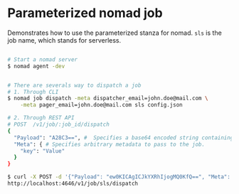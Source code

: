 # Parameterized nomad job

Demonstrates how to use the parameterized stanza for nomad.
`sls` is the job name, which stands for serverless.

```bash

# Start a nomad server
$ nomad agent -dev


# There are severals way to dispatch a job
# 1. Through CLI
$ nomad job dispatch -meta dispatcher_email=john.doe@mail.com \
    -meta pager_email=john.doe@mail.com sls config.json

# 2. Through REST API
# POST	/v1/job/:job_id/dispatch
{
  "Payload": "A28C3==", #  Specifies a base64 encoded string containing the payload. This is limited to 15 KB.
  "Meta": { # Specifies arbitrary metadata to pass to the job.
    "key": "Value"
  }
}

$ curl -X POST -d '{"Payload": "ew0KICAgICJkYXRhIjogMQ0KfQ==", "Meta": {"dispatcher_email": "hello@mail.com"}}' \
http://localhost:4646/v1/job/sls/dispatch
```
